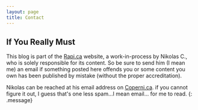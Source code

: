 ```yaml
---
layout: page
title: Contact
---
```

## If You Really Must
This blog is part of the [Rapi.ca](http://rapi.ca) website, a work-in-process by Nikolas C., who is solely responsible for its content. So be sure to send him (I mean me) an email if something posted here offends you or some content you own has been published by mistake (without the proper accreditation).

Nikolas can be reached at his email address on [Coperni.ca](http://coperni.ca). if you cannot figure it out, I guess that's one less spam...I mean email... for me to read.
{: .message}
